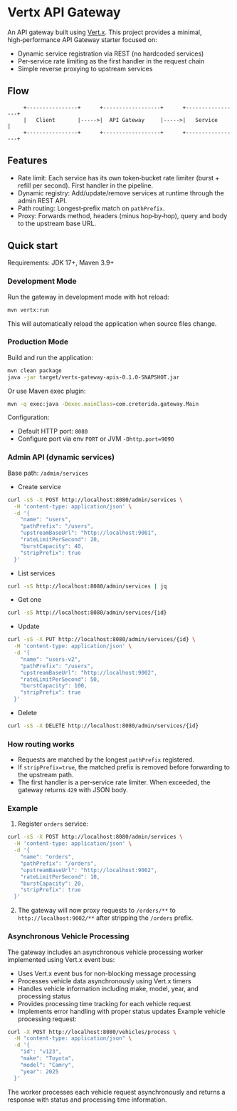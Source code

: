 # Vertx API Gateway
An API gateway built using [Vert.x](https://vertx.io/).
This project provides a minimal, high‑performance API Gateway starter focused on:
- Dynamic service registration via REST (no hardcoded services)
- Per‑service rate limiting as the first handler in the request chain
- Simple reverse proxying to upstream services
## Flow
```
     +----------------+      +------------------+      +-----------------+
     |   Client       |----->|  API Gateway     |----->|   Service       |
     +----------------+      +------------------+      +-----------------+
```
## Features
- Rate limit: Each service has its own token‑bucket rate limiter (burst + refill per second). First handler in the pipeline.
- Dynamic registry: Add/update/remove services at runtime through the admin REST API.
- Path routing: Longest‑prefix match on `pathPrefix`.
- Proxy: Forwards method, headers (minus hop‑by‑hop), query and body to the upstream base URL.
## Quick start
Requirements: JDK 17+, Maven 3.9+
### Development Mode
Run the gateway in development mode with hot reload:
```bash
mvn vertx:run
```
This will automatically reload the application when source files change.
### Production Mode
Build and run the application:
```bash
mvn clean package
java -jar target/vertx-gateway-apis-0.1.0-SNAPSHOT.jar
```
Or use Maven exec plugin:
```bash
mvn -q exec:java -Dexec.mainClass=com.creterida.gateway.Main
```
Configuration:
- Default HTTP port: `8080`
- Configure port via env `PORT` or JVM `-Dhttp.port=9090`
### Admin API (dynamic services)
Base path: `/admin/services`
- Create service
```bash
curl -sS -X POST http://localhost:8080/admin/services \
  -H 'content-type: application/json' \
  -d '{
    "name": "users",
    "pathPrefix": "/users",
    "upstreamBaseUrl": "http://localhost:9001",
    "rateLimitPerSecond": 20,
    "burstCapacity": 40,
    "stripPrefix": true
  }'
```
- List services
```bash
curl -sS http://localhost:8080/admin/services | jq
```
- Get one
```bash
curl -sS http://localhost:8080/admin/services/{id}
```
- Update
```bash
curl -sS -X PUT http://localhost:8080/admin/services/{id} \
  -H 'content-type: application/json' \
  -d '{
    "name": "users-v2",
    "pathPrefix": "/users",
    "upstreamBaseUrl": "http://localhost:9002",
    "rateLimitPerSecond": 50,
    "burstCapacity": 100,
    "stripPrefix": true
  }'
```
- Delete
```bash
curl -sS -X DELETE http://localhost:8080/admin/services/{id}
```
### How routing works
- Requests are matched by the longest `pathPrefix` registered.
- If `stripPrefix=true`, the matched prefix is removed before forwarding to the upstream path.
- The first handler is a per‑service rate limiter. When exceeded, the gateway returns `429` with JSON body.
### Example
1) Register `orders` service:
```bash
curl -sS -X POST http://localhost:8080/admin/services \
  -H 'content-type: application/json' \
  -d '{
    "name": "orders",
    "pathPrefix": "/orders",
    "upstreamBaseUrl": "http://localhost:9002",
    "rateLimitPerSecond": 10,
    "burstCapacity": 20,
    "stripPrefix": true
  }'
```
2) The gateway will now proxy requests to `/orders/**` to `http://localhost:9002/**` after stripping the `/orders` prefix.
### Asynchronous Vehicle Processing
The gateway includes an asynchronous vehicle processing worker implemented using Vert.x event bus:
- Uses Vert.x event bus for non-blocking message processing
- Processes vehicle data asynchronously using Vert.x timers
- Handles vehicle information including make, model, year, and processing status
- Provides processing time tracking for each vehicle request
- Implements error handling with proper status updates
Example vehicle processing request:
```bash
curl -X POST http://localhost:8080/vehicles/process \
  -H "content-type: application/json" \
  -d '{
    "id": "v123",
    "make": "Toyota",
    "model": "Camry",
    "year": 2025
  }'
```
The worker processes each vehicle request asynchronously and returns a response with status and processing time information.
